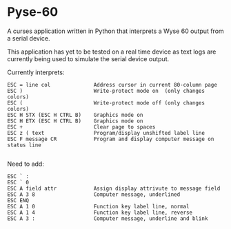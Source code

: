 # Pyse-60
A curses application written in Python that interprets a Wyse 60 output from a serial device.

This application has yet to be tested on a real time device as text logs are currently being used to simulate the serial device output.
 
 Currently interprets:
 ```
 ESC = line col              Address cursor in current 80-column page
 ESC )                       Write-protect mode on  (only changes colors)
 ESC (                       Write-protect mode off (only changes colors)
 ESC H STX (ESC H CTRL B)    Graphics mode on
 ESC H ETX (ESC H CTRL B)    Graphics mode on
 ESC +                       Clear page to spaces
 ESC z ( text                Program/display unshifted label line
 ESC F message CR            Program and display computer message on status line


 ```
 Need to add:
 ```
 ESC ` :
 ESC ` 0
 ESC A field attr            Assign display attrivute to message field
 ESC A 3 8                   Computer message, underlined
 ESC ENQ
 ESC A 1 0                   Function key label line, normal
 ESC A 1 4                   Function key label line, reverse
 ESC A 3 :                   Computer message, underline and blink
```